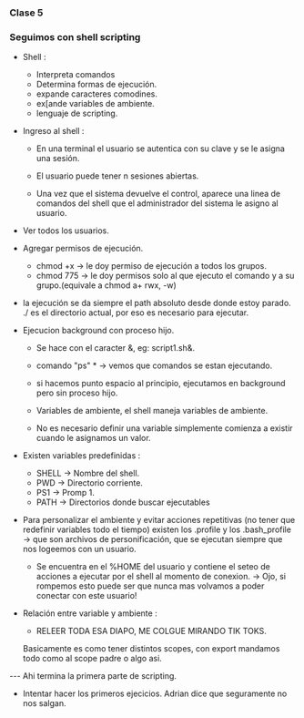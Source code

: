 ### Clase 5

 ### Seguimos con shell scripting

* Shell :
    * Interpreta comandos
    * Determina formas de ejecución.
    * expande caracteres comodines.
    * ex[ande variables de ambiente.
    * lenguaje de scripting.

* Ingreso al shell :
    * En una terminal el usuario se autentica con su clave y se le asigna una sesión.

    * El usuario puede tener n sesiones abiertas.
    * Una vez que el sistema devuelve el control, aparece una linea de comandos del shell que el administrador del sistema le asigno al usuario.

* Ver todos los usuarios.

* Agregar permisos de ejecución.
  * chmod +x -> le doy permiso de ejecución a todos los grupos.
  * chmod 775 -> le doy permisos solo al que ejecuto el comando y a su grupo.(equivale a chmod a+ rwx, -w)

* la ejecución se da siempre el path absoluto desde donde estoy parado. ./ es el directorio actual, por eso es necesario para ejecutar.

* Ejecucion background con proceso hijo.
  * Se hace con el caracter &, eg: script1.sh&.
  * comando "ps" * -> vemos que comandos se estan ejecutando.
  * si hacemos punto espacio al principio, ejecutamos en background pero sin proceso hijo.

  * Variables de ambiente, el shell maneja variables de ambiente.
  * No es necesario definir una variable simplemente comienza a existir cuando le asignamos un valor.
* Existen variables predefinidas :
  * SHELL -> Nombre del shell.
  * PWD  -> Directorio corriente.
  * PS1  -> Promp 1.
  * PATH -> Directorios donde buscar ejecutables


* Para personalizar el ambiente y evitar acciones repetitivas (no tener que redefinir variables todo el tiempo) existen los .profile y los .bash_profile -> que son archivos de personificación, que se ejecutan siempre que nos logeemos con un usuario.
  * Se encuentra en el %HOME del usuario y contiene el seteo de acciones a ejecutar por el shell al momento de conexion. -> Ojo, si rompemos esto puede ser que nunca mas volvamos a poder conectar con este usuario!

* Relación entre variable y ambiente :
  * RELEER TODA ESA DIAPO, ME COLGUE MIRANDO TIK TOKS.

  Basicamente es como tener distintos scopes, con export mandamos todo como al scope padre o algo asi.



--- Ahi termina la primera parte de scripting.
* Intentar hacer los primeros ejecicios. Adrian dice que seguramente no nos salgan.
